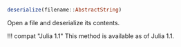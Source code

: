 ```julia
deserialize(filename::AbstractString)
```

Open a file and deserialize its contents.

!!! compat "Julia 1.1"
    This method is available as of Julia 1.1.

